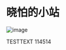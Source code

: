 # 晓怕的小站

![image](https://user-images.githubusercontent.com/83503986/118958860-5e1a1c80-b994-11eb-96b5-21f6ec463e95.png "TEST")

TESTTEXT 114514

